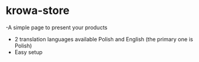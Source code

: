 # krowa-store

-A simple page to present your products
- 2 translation languages available Polish and English (the primary one is Polish)
- Easy setup
